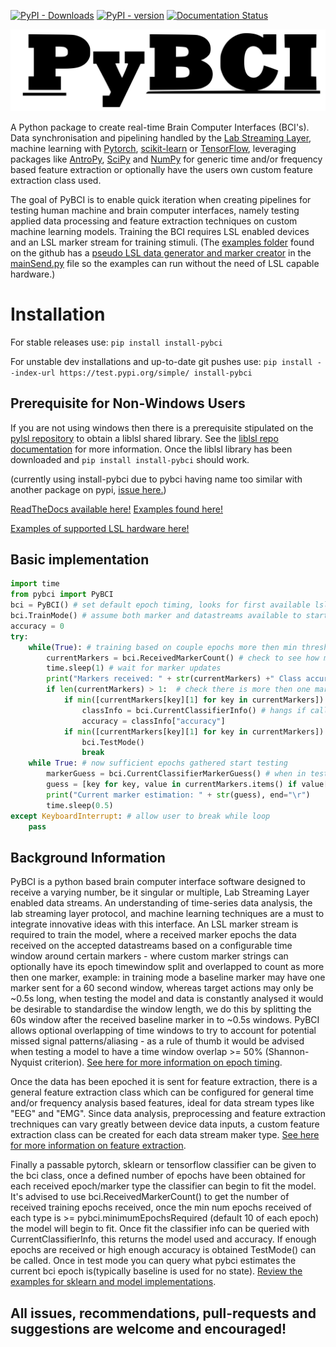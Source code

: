 [![PyPI - Downloads](https://img.shields.io/pypi/dm/install-pybci)](https://pypi.org/project/install-pybci) [![PyPI - version](https://img.shields.io/pypi/v/install-pybci)](https://pypi.org/project/install-pybci)  [![Documentation Status](https://readthedocs.org/projects/pybci/badge/?version=latest)](https://pybci.readthedocs.io/en/latest/?badge=latest)

[![pybci](https://raw.githubusercontent.com/LMBooth/pybci/main/docs/Images/pyBCITitle.svg)](https://github.com/LMBooth/pybci)

A Python package to create real-time Brain Computer Interfaces (BCI's). Data synchronisation and pipelining handled by the [Lab Streaming Layer](https://github.com/sccn/labstreaminglayer), machine learning with [Pytorch](https://pytorch.org/), [scikit-learn](https://scikit-learn.org/stable/#) or [TensorFlow](https://www.tensorflow.org/install), leveraging packages like [AntroPy](https://github.com/raphaelvallat/antropy), [SciPy](https://scipy.org/) and [NumPy](https://numpy.org/) for generic time and/or frequency based feature extraction or optionally have the users own custom feature extraction class used.

The goal of PyBCI is to enable quick iteration when creating pipelines for testing human machine and brain computer interfaces, namely testing applied data processing and feature extraction techniques on custom machine learning models. Training the BCI requires LSL enabled devices and an LSL marker stream for training stimuli. (The [examples folder](https://github.com/LMBooth/pybci/tree/main/pybci/Examples) found on the github has a [pseudo LSL data generator and marker creator](https://github.com/LMBooth/pybci/tree/main/pybci/Examples/PsuedoLSLStreamGenerator) in the [mainSend.py](https://github.com/LMBooth/pybci/tree/main/pybci/Examples/PsuedoLSLStreamGenerator/mainSend.py) file so the examples can run without the need of LSL capable hardware.)

# Installation
For stable releases use: ```pip install install-pybci```

For unstable dev installations and up-to-date git pushes use: ```pip install --index-url https://test.pypi.org/simple/ install-pybci```

## Prerequisite for Non-Windows Users
If you are not using windows then there is a prerequisite stipulated on the [pylsl repository](home/liam/.local/lib/python3.10/site-packages/pylsl/lib) to obtain a liblsl shared library. See the [liblsl repo documentation](https://github.com/sccn/liblsl) for more information. 
Once the liblsl library has been downloaded and  ```pip install install-pybci``` should work.

(currently using install-pybci due to pybci having name too similar with another package on pypi, [issue here.](https://github.com/pypi/support/issues/2840))

[ReadTheDocs available here!](https://pybci.readthedocs.io/en/latest/)      [Examples found here!](https://github.com/LMBooth/pybci/tree/main/pybci/Examples)

[Examples of supported LSL hardware here!](https://labstreaminglayer.readthedocs.io/info/supported_devices.html)

## Basic implementation
```python
import time
from pybci import PyBCI
bci = PyBCI() # set default epoch timing, looks for first available lsl marker stream and all data streams
bci.TrainMode() # assume both marker and datastreams available to start training on received epochs
accuracy = 0
try:
    while(True): # training based on couple epochs more then min threshold for classifying
        currentMarkers = bci.ReceivedMarkerCount() # check to see how many received epochs, if markers sent are too close together will be ignored till done processing
        time.sleep(1) # wait for marker updates
        print("Markers received: " + str(currentMarkers) +" Class accuracy: " + str(accuracy), end="\r")
        if len(currentMarkers) > 1:  # check there is more then one marker type received
            if min([currentMarkers[key][1] for key in currentMarkers]) > bci.minimumEpochsRequired:
                classInfo = bci.CurrentClassifierInfo() # hangs if called too early
                accuracy = classInfo["accuracy"]
            if min([currentMarkers[key][1] for key in currentMarkers]) > bci.minimumEpochsRequired+1:  
                bci.TestMode()
                break
    while True: # now sufficient epochs gathered start testing
        markerGuess = bci.CurrentClassifierMarkerGuess() # when in test mode only y_pred returned
        guess = [key for key, value in currentMarkers.items() if value[0] == markerGuess]
        print("Current marker estimation: " + str(guess), end="\r")
        time.sleep(0.5)
except KeyboardInterrupt: # allow user to break while loop
    pass
```

## Background Information
PyBCI is a python based brain computer interface software designed to receive a varying number, be it singular or multiple, Lab Streaming Layer enabled data streams. An understanding of time-series data analysis, the lab streaming layer protocol, and machine learning techniques are a must to integrate innovative ideas with this interface. An LSL marker stream is required to train the model, where a received marker epochs the data received on the accepted datastreams based on a configurable time window around certain markers - where custom marker strings can optionally have its epoch timewindow split and overlapped to count as more then one marker, example: in training mode a baseline marker may have one marker sent for a 60 second window, whereas target actions may only be ~0.5s long,  when testing the model and data is constantly analysed it would be desirable to standardise the window length, we do this by splitting the 60s window after the received baseline marker in to ~0.5s windows. PyBCI allows optional overlapping of time windows to try to account for potential missed signal patterns/aliasing - as a rule of thumb it would be advised when testing a model to have a time window overlap >= 50% (Shannon-Nyquist criterion). [See here for more information on epoch timing](https://pybci.readthedocs.io/en/latest/BackgroundInformation/Epoch_Timing.html).

Once the data has been epoched it is sent for feature extraction, there is a general feature extraction class which can be configured for general time and/or frequency analysis based features, ideal for data stream types like "EEG" and "EMG". Since data analysis, preprocessing and feature extraction trechniques can vary greatly between device data inputs, a custom feature extraction class can be created for each data stream maker type. [See here for more information on feature extraction](https://pybci.readthedocs.io/en/latest/BackgroundInformation/Feature_Selection.html).

Finally a passable pytorch, sklearn or tensorflow classifier can be given to the bci class, once a defined number of epochs have been obtained for each received epoch/marker type the classifier can begin to fit the model. It's advised to use bci.ReceivedMarkerCount() to get the number of received training epochs received, once the min num epochs received of each type is >= pybci.minimumEpochsRequired (default 10 of each epoch) the model will begin to fit. Once fit the classifier info can be queried with CurrentClassifierInfo, this returns the model used and accuracy. If enough epochs are received or high enough accuracy is obtained TestMode() can be called. Once in test mode you can query what pybci estimates the current bci epoch is(typically baseline is used for no state). [Review the examples for sklearn and model implementations](https://pybci.readthedocs.io/en/latest/BackgroundInformation/Examples.html).

## All issues, recommendations, pull-requests and suggestions are welcome and encouraged!
